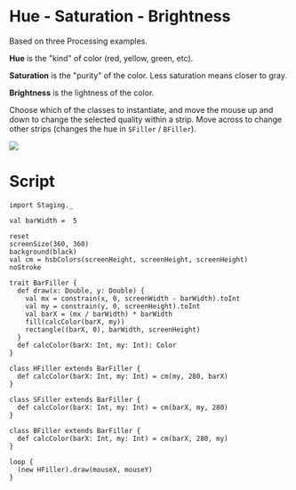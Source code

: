 # Hue - Saturation - Brightness #

Based on three Processing examples.

**Hue** is the "kind" of color (red, yellow, green, etc).

**Saturation** is the "purity" of the color.  Less saturation means closer to gray.

**Brightness** is the lightness of the color.

Choose which of the classes to instantiate, and move the mouse up and down to change the selected quality within a strip.  Move across to change other strips (changes the hue in `SFiller` / `BFiller`).

[![](http://photos-a.ak.fbcdn.net/hphotos-ak-snc4/hs101.snc4/35412_133172756709552_100000504857742_292381_6433823_s.jpg)](http://www.facebook.com/photo.php?pid=292381&id=100000504857742)

# Script #

```
import Staging._

val barWidth =  5

reset
screenSize(360, 360)
background(black)
val cm = hsbColors(screenHeight, screenHeight, screenHeight)
noStroke

trait BarFiller {
  def draw(x: Double, y: Double) {
    val mx = constrain(x, 0, screenWidth - barWidth).toInt
    val my = constrain(y, 0, screenHeight).toInt
    val barX = (mx / barWidth) * barWidth
    fill(calcColor(barX, my))
    rectangle((barX, 0), barWidth, screenHeight)
  }
  def calcColor(barX: Int, my: Int): Color
}

class HFiller extends BarFiller {
  def calcColor(barX: Int, my: Int) = cm(my, 280, barX)
}

class SFiller extends BarFiller {
  def calcColor(barX: Int, my: Int) = cm(barX, my, 280)
}

class BFiller extends BarFiller {
  def calcColor(barX: Int, my: Int) = cm(barX, 280, my)
}

loop {
  (new HFiller).draw(mouseX, mouseY)
}
```